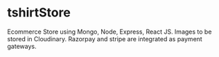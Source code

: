 # tshirtStore
Ecommerce Store using Mongo, Node, Express, React JS. Images to be stored in Cloudinary. Razorpay and stripe are integrated as payment gateways.
